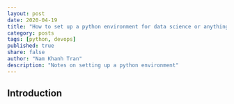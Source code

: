 ```yaml
---
layout: post
date: 2020-04-19
title: "How to set up a python environment for data science or anything else"
category: posts
tags: [python, devops]
published: true
share: false
author: "Nam Khanh Tran"
description: "Notes on setting up a python environment"
---
```


## Introduction
